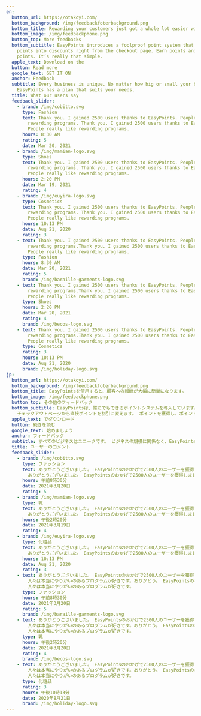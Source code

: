 ```yaml
---
en:
  button_url: https://otakoyi.com/
  bottom_background: /img/feedbackfoterbackground.png
  bottom_title: Rewarding your customers just got a whole lot easier with EasyPoints
  bottom_image: /img/feedbackphone.png
  button_top: More feedbacks
  bottom_subtitle: EasyPoints introduces a foolproof point system that  turns
    points into discounts right from the checkout page. Earn points and spend
    points. It’s really that simple.
  apple_text: Download on the
  button: Read more
  google_text: GET IT ON
  anchor: Feedback
  subtitle: Every business is unique. No matter how big or small your business is,
    EasyPoints has a plan that suits your needs.
  title: What our users say
  feedback_slider:
    - brand: /img/cobitto.svg
      type: Fashion
      text: Thank you. I gained 2500 users thanks to EasyPoints. People really like
        rewarding programs. Thank you. I gained 2500 users thanks to EasyPoints.
        People really like rewarding programs.
      hours: 8:30 AM
      rating: 5
      date: Mar 20, 2021
    - brand: /img/mamian-logo.svg
      type: Shoes
      text: Thank you. I gained 2500 users thanks to EasyPoints. People really like
        rewarding programs. Thank you. I gained 2500 users thanks to EasyPoints.
        People really like rewarding programs.
      hours: 2:20 PM
      date: Mar 19, 2021
      rating: 4
    - brand: /img/euyira-logo.svg
      type: Cosmetics
      text: Thank you. I gained 2500 users thanks to EasyPoints. People really like
        rewarding programs. Thank you. I gained 2500 users thanks to EasyPoints.
        People really like rewarding programs.
      hours: 10:13 PM
      date: Aug 21, 2020
      rating: 3
    - text: Thank you. I gained 2500 users thanks to EasyPoints. People really like
        rewarding programs.Thank you. I gained 2500 users thanks to EasyPoints.
        People really like rewarding programs.
      type: Fashion
      hours: 8:30 AM
      date: Mar 20, 2021
      rating: 5
      brand: /img/baraille-garments-logo.svg
    - text: Thank you. I gained 2500 users thanks to EasyPoints. People really like
        rewarding programs.Thank you. I gained 2500 users thanks to EasyPoints.
        People really like rewarding programs.
      type: Shoes
      hours: 2:20 PM
      date: Mar 20, 2021
      rating: 4
      brand: /img/becos-logo.svg
    - text: Thank you. I gained 2500 users thanks to EasyPoints. People really like
        rewarding programs.Thank you. I gained 2500 users thanks to EasyPoints.
        People really like rewarding programs.
      type: Cosmetics
      rating: 3
      hours: 10:13 PM
      date: Aug 21, 2020
      brand: /img/holiday-logo.svg
jp:
  button_url: https://otakoyi.com/
  bottom_background: /img/feedbackfoterbackground.png
  bottom_title: EasyPointsを使用すると、顧客への報酬が大幅に簡単になります。
  bottom_image: /img/feedbackphone.png
  button_top: その他のフィードバック
  bottom_subtitle: EasyPointsは、誰にでもできるポイントシステムを導入しています。
    チェックアウトページから直接ポイントを割引に変えます。 ポイントを獲得し、ポイントを使います。 とても簡単です。
  apple_text: でダウンロード
  button: 続きを読む
  google_text: 始めましょう
  anchor: フィードバック
  subtitle: すべてのビジネスはユニークです。 ビジネスの規模に関係なく、EasyPointsにはニーズに合ったプランがあります。
  title: ユーザーのコメント
  feedback_slider:
    - brand: /img/cobitto.svg
      type: ファッション
      text: ありがとうございました。 EasyPointsのおかげで2500人のユーザーを獲得しました。 人々は本当にやりがいのあるプログラムが好きです。
        ありがとうございました。 EasyPointsのおかげで2500人のユーザーを獲得しました。 人々は本当にやりがいのあるプログラムが好きです。
      hours: 午前8時30分
      date: 2021年3月20日
      rating: 5
    - brand: /img/mamian-logo.svg
      type: 靴
      text: ありがとうございました。 EasyPointsのおかげで2500人のユーザーを獲得しました。 人々は本当にやりがいのあるプログラムが好きです。
        ありがとうございました。 EasyPointsのおかげで2500人のユーザーを獲得しました。 人々は本当にやりがいのあるプログラムが好きです。
      hours: 午後2時20分
      date: 2021年3月19日
      rating: 4
    - brand: /img/euyira-logo.svg
      type: 化粧品
      text: ありがとうございました。 EasyPointsのおかげで2500人のユーザーを獲得しました。 人々は本当にやりがいのあるプログラムが好きです。
        ありがとうございました。 EasyPointsのおかげで2500人のユーザーを獲得しました。 人々は本当にやりがいのあるプログラムが好きです。
      hours: 10:13 PM
      date: Aug 21, 2020
      rating: 3
    - text: ありがとうございました。 EasyPointsのおかげで2500人のユーザーを獲得しました。
        人々は本当にやりがいのあるプログラムが好きです。ありがとう。 EasyPointsのおかげで2500人のユーザーを獲得しました。
        人々は本当にやりがいのあるプログラムが好きです。
      type: ファッション
      hours: 午前8時30分
      date: 2021年3月20日
      rating: 5
      brand: /img/baraille-garments-logo.svg
    - text: ありがとうございました。 EasyPointsのおかげで2500人のユーザーを獲得しました。
        人々は本当にやりがいのあるプログラムが好きです。ありがとう。 EasyPointsのおかげで2500人のユーザーを獲得しました。
        人々は本当にやりがいのあるプログラムが好きです。
      type: 靴
      hours: 午後2時20分
      date: 2021年3月20日
      rating: 4
      brand: /img/becos-logo.svg
    - text: ありがとうございました。 EasyPointsのおかげで2500人のユーザーを獲得しました。
        人々は本当にやりがいのあるプログラムが好きです。ありがとう。 EasyPointsのおかげで2500人のユーザーを獲得しました。
        人々は本当にやりがいのあるプログラムが好きです。
      type: 化粧品
      rating: 3
      hours: 午後10時13分
      date: 2020年8月21日
      brand: /img/holiday-logo.svg
---
```

